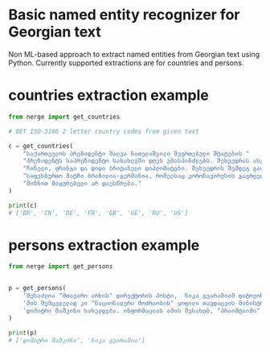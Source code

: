# Basic named entity recognizer for Georgian text
Non ML-based approach to extract named entities from Georgian text using Python.
Currently supported extractions are for countries and persons.

# countries extraction example
```python
from nerge import get_countries

# GET ISO-3166 2 letter country codes from given text

c = get_countries(
    "საქართველოს პრეზიდენტი შალვა ნათელაშვილი შეერთებული შტატების "
    "პრეზიდენტს საპრეზიდენტო სასახლეში დღეს უმასპინძლებს. შეხვედრას ასევე დაესწრებიან რუსი, "
    "ჩინელი, ფრანგი და დიდი ბრიტანელი დიპლომატები. შეხვედრის შემდეგ გაიმართება ამხანაგური "
    "საფეხბურთო მატჩი ბრაზილია-გერმანია, რომელსაც კორონავირუსის გავრცელების პრევენციის "
    "მიზნით მაყურებელი არ დაესწრება."
)

print(c)
# ['BR', 'CN', 'DE', 'FR', 'GB', 'GE', 'RU', 'US']

```

# persons extraction example
```python
from nerge import get_persons


p = get_persons(
    'შესაძლოა "მთავარი არხის" დირექტორის პოსტი,  ნიკა გვარამიამ დატოვოს.'
    'მის შემცვლელად კი "ნაციონალური მოძრაობის" ყოფილი თავდაცვის მინისტრი,'
    'დიმიტრი შაშკინი სახელდება. ინფორმაციას ამის შესახებ, "პრაიმტაიმი" ავრცელებს. '
)

print(p)
# ['დიმიტრი შაშკინი', 'ნიკა გვარამია']

```
